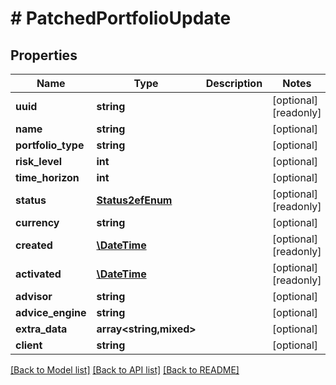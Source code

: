 # # PatchedPortfolioUpdate

## Properties

Name | Type | Description | Notes
------------ | ------------- | ------------- | -------------
**uuid** | **string** |  | [optional] [readonly]
**name** | **string** |  | [optional]
**portfolio_type** | **string** |  | [optional]
**risk_level** | **int** |  | [optional]
**time_horizon** | **int** |  | [optional]
**status** | [**Status2efEnum**](Status2efEnum.md) |  | [optional] [readonly]
**currency** | **string** |  | [optional]
**created** | [**\DateTime**](\DateTime.md) |  | [optional] [readonly]
**activated** | [**\DateTime**](\DateTime.md) |  | [optional] [readonly]
**advisor** | **string** |  | [optional]
**advice_engine** | **string** |  | [optional]
**extra_data** | **array<string,mixed>** |  | [optional]
**client** | **string** |  | [optional]

[[Back to Model list]](../../README.md#models) [[Back to API list]](../../README.md#endpoints) [[Back to README]](../../README.md)

